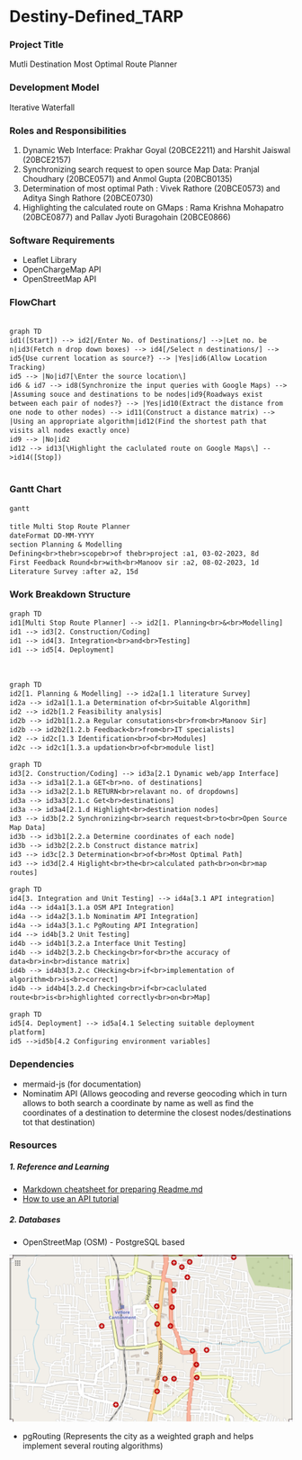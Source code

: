 # Destiny-Defined_TARP

### Project Title 

Mutli Destination Most Optimal Route Planner

### Development Model

Iterative Waterfall

### Roles and Responsibilities

1. Dynamic Web Interface: Prakhar Goyal (20BCE2211) and Harshit Jaiswal (20BCE2157)
2. Synchronizing search request to open source Map Data: Pranjal Choudhary (20BCE0571) and Anmol Gupta (20BCB0135)
3. Determination of most optimal Path : Vivek Rathore (20BCE0573) and Aditya Singh Rathore (20BCE0730)
4. Highlighting the calculated route on GMaps : Rama Krishna Mohapatro (20BCE0877) and Pallav Jyoti Buragohain (20BCE0866)


### Software Requirements

- Leaflet Library
- OpenChargeMap API
- OpenStreetMap API

### FlowChart

```mermaid

graph TD
id1([Start]) --> id2[/Enter No. of Destinations/] -->|Let no. be n|id3(Fetch n drop down boxes) --> id4[/Select n destinations/] --> id5{Use current location as source?} --> |Yes|id6(Allow Location Tracking)
id5 --> |No|id7[\Enter the source location\]
id6 & id7 --> id8(Synchronize the input queries with Google Maps) --> |Assuming souce and destinations to be nodes|id9{Roadways exist between each pair of nodes?} --> |Yes|id10(Extract the distance from one node to other nodes) --> id11(Construct a distance matrix) --> |Using an appropriate algorithm|id12(Find the shortest path that visits all nodes exactly once)
id9 --> |No|id2
id12 --> id13[\Highlight the caclulated route on Google Maps\] -->id14([Stop])


```

### Gantt Chart

```mermaid
gantt

title Multi Stop Route Planner
dateFormat DD-MM-YYYY
section Planning & Modelling
Defining<br>thebr>scopebr>of thebr>project :a1, 03-02-2023, 8d
First Feedback Round<br>with<br>Manoov sir :a2, 08-02-2023, 1d
Literature Survey :after a2, 15d

```

### Work Breakdown Structure

```mermaid
graph TD
id1[Multi Stop Route Planner] --> id2[1. Planning<br>&<br>Modelling]
id1 --> id3[2. Construction/Coding]
id1 --> id4[3. Integration<br>and<br>Testing]
id1 --> id5[4. Deployment]



```

```mermaid
graph TD
id2[1. Planning & Modelling] --> id2a[1.1 literature Survey]
id2a --> id2a1[1.1.a Determination of<br>Suitable Algorithm]
id2 --> id2b[1.2 Feasibility analysis]
id2b --> id2b1[1.2.a Regular consutations<br>from<br>Manoov Sir]
id2b --> id2b2[1.2.b Feedback<br>from<br>IT specialists]
id2 --> id2c[1.3 Identification<br>of<br>Modules]
id2c --> id2c1[1.3.a updation<br>of<br>module list]

```

```mermaid
graph TD
id3[2. Construction/Coding] --> id3a[2.1 Dynamic web/app Interface]
id3a --> id3a1[2.1.a GET<br>no. of destinations]
id3a --> id3a2[2.1.b RETURN<br>relavant no. of dropdowns]
id3a --> id3a3[2.1.c Get<br>destinations]
id3a --> id3a4[2.1.d Highlight<br>destination nodes]
id3 --> id3b[2.2 Synchronizing<br>search request<br>to<br>Open Source Map Data]
id3b --> id3b1[2.2.a Determine coordinates of each node]
id3b --> id3b2[2.2.b Construct distance matrix]
id3 --> id3c[2.3 Determination<br>of<br>Most Optimal Path]
id3 --> id3d[2.4 Higlight<br>the<br>calculated path<br>on<br>map routes]

```

```mermaid
graph TD
id4[3. Integration and Unit Testing] --> id4a[3.1 API integration]
id4a --> id4a1[3.1.a OSM API Integration]
id4a --> id4a2[3.1.b Nominatim API Integration]
id4a --> id4a3[3.1.c PgRouting API Integration]
id4 --> id4b[3.2 Unit Testing]
id4b --> id4b1[3.2.a Interface Unit Testing]
id4b --> id4b2[3.2.b Checking<br>for<br>the accuracy of data<br>in<br>distance matrix]
id4b --> id4b3[3.2.c CHecking<br>if<br>implementation of algorithm<br>is<br>correct]
id4b --> id4b4[3.2.d Checking<br>if<br>caclulated route<br>is<br>highlighted correctly<br>on<br>Map]

```
```mermaid
graph TD
id5[4. Deployment] --> id5a[4.1 Selecting suitable deployment platform]
id5 -->id5b[4.2 Configuring environment variables]

```


### Dependencies

- mermaid-js (for documentation)
- Nominatim API (Allows geocoding and reverse geocoding which in turn allows to both search a coordinate by name as well as find the coordinates of a destination to determine the closest nodes/destinations tot that destination)

### Resources

##### 1. Reference and Learning
- [Markdown cheatsheet for preparing Readme.md](https://github.com/christianlempa/cheat-sheets/blob/main/misc/markdown.md)
- [How to use an API tutorial](https://www.youtube.com/watch?v=WXsD0ZgxjRw)

##### 2. Databases
- OpenStreetMap (OSM) - PostgreSQL based

![](osm_data.png)


- pgRouting (Represents the city as a weighted graph and helps implement several routing algorithms)


